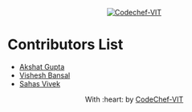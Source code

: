 <p align="center"><a href="https://www.codechefvit.com" target="_blank"><img src="https://s3.amazonaws.com/codechef_shared/sites/all/themes/abessive/logo-3.png" title="CodeChef-VIT" alt="Codechef-VIT"></a>
</p>

# Contributors List
* [Akshat Gupta](https://github.com/akshatvg)
* [Vishesh Bansal](https://github.com/VisheshBansal)
* [Sahas Vivek](https://github.com/sahas-01)
<p align="center">
	With :heart: by <a href="https://www.codechefvit.com" target="_blank">CodeChef-VIT</a>
</p>
